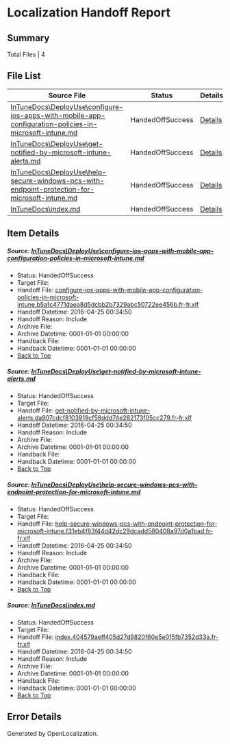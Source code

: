 # <a name='report-top'></a> Localization Handoff Report

## Summary
 Total Files | 4

## File List
 Source File | Status | Details 
 ----------- | ------ | ------- 
 [InTuneDocs\DeployUse\configure-ios-apps-with-mobile-app-configuration-policies-in-microsoft-intune.md](https://github.com/Microsoft/IntuneDocs-pr/blob/106c40dd9b3842dbea50d374b83ed57297ecda42/InTuneDocs/DeployUse/configure-ios-apps-with-mobile-app-configuration-policies-in-microsoft-intune.md) | HandedOffSuccess | [Details](#0eeee03ee29b1d37a47a1eaef9cba04f1174c13923)
 [InTuneDocs\DeployUse\get-notified-by-microsoft-intune-alerts.md](https://github.com/Microsoft/IntuneDocs-pr/blob/106c40dd9b3842dbea50d374b83ed57297ecda42/InTuneDocs/DeployUse/get-notified-by-microsoft-intune-alerts.md) | HandedOffSuccess | [Details](#f05e7a50c1832f4c73887774715f8f1f572795a242)
 [InTuneDocs\DeployUse\help-secure-windows-pcs-with-endpoint-protection-for-microsoft-intune.md](https://github.com/Microsoft/IntuneDocs-pr/blob/106c40dd9b3842dbea50d374b83ed57297ecda42/InTuneDocs/DeployUse/help-secure-windows-pcs-with-endpoint-protection-for-microsoft-intune.md) | HandedOffSuccess | [Details](#d1c200693bd9433342a45c6e095f703167b7b40947)
 [InTuneDocs\index.md](https://github.com/Microsoft/IntuneDocs-pr/blob/7d69f869e736e0a66725bd00b7285d3f64513fc6/InTuneDocs/index.md) | HandedOffSuccess | [Details](#40a5106ba12166c0ab98a63d130578b8c29a6e3c659)

## Item Details
##### <a name='0eeee03ee29b1d37a47a1eaef9cba04f1174c13923'></a> Source: [InTuneDocs\DeployUse\configure-ios-apps-with-mobile-app-configuration-policies-in-microsoft-intune.md](https://github.com/Microsoft/IntuneDocs-pr/blob/106c40dd9b3842dbea50d374b83ed57297ecda42/InTuneDocs/DeployUse/configure-ios-apps-with-mobile-app-configuration-policies-in-microsoft-intune.md)
* Status: HandedOffSuccess
* Target File: 
* Handoff File: [configure-ios-apps-with-mobile-app-configuration-policies-in-microsoft-intune.b5a1c4771daea8d5dcbb2b7329abc50722ee456b.fr-fr.xlf](https://github.com/Microsoft/EM.handoff/blob/72147dd4b2a5939d19570c6da84792b43402b96d/ol-handoff/Microsoft/IntuneDocs-pr.fr-fr/master/configure-ios-apps-with-mobile-app-configuration-policies-in-microsoft-intune.b5a1c4771daea8d5dcbb2b7329abc50722ee456b.fr-fr.xlf)
* Handoff Datetime: 2016-04-25 00:34:50
* Handoff Reason: Include
* Archive File: 
* Archive Datetime: 0001-01-01 00:00:00
* Handback File: 
* Handback Datetime: 0001-01-01 00:00:00
* [Back to Top](#report-top)

##### <a name='f05e7a50c1832f4c73887774715f8f1f572795a242'></a> Source: [InTuneDocs\DeployUse\get-notified-by-microsoft-intune-alerts.md](https://github.com/Microsoft/IntuneDocs-pr/blob/106c40dd9b3842dbea50d374b83ed57297ecda42/InTuneDocs/DeployUse/get-notified-by-microsoft-intune-alerts.md)
* Status: HandedOffSuccess
* Target File: 
* Handoff File: [get-notified-by-microsoft-intune-alerts.da907cdcf8103919cf58ddd74e282173f05cc279.fr-fr.xlf](https://github.com/Microsoft/EM.handoff/blob/72147dd4b2a5939d19570c6da84792b43402b96d/ol-handoff/Microsoft/IntuneDocs-pr.fr-fr/master/get-notified-by-microsoft-intune-alerts.da907cdcf8103919cf58ddd74e282173f05cc279.fr-fr.xlf)
* Handoff Datetime: 2016-04-25 00:34:50
* Handoff Reason: Include
* Archive File: 
* Archive Datetime: 0001-01-01 00:00:00
* Handback File: 
* Handback Datetime: 0001-01-01 00:00:00
* [Back to Top](#report-top)

##### <a name='d1c200693bd9433342a45c6e095f703167b7b40947'></a> Source: [InTuneDocs\DeployUse\help-secure-windows-pcs-with-endpoint-protection-for-microsoft-intune.md](https://github.com/Microsoft/IntuneDocs-pr/blob/106c40dd9b3842dbea50d374b83ed57297ecda42/InTuneDocs/DeployUse/help-secure-windows-pcs-with-endpoint-protection-for-microsoft-intune.md)
* Status: HandedOffSuccess
* Target File: 
* Handoff File: [help-secure-windows-pcs-with-endpoint-protection-for-microsoft-intune.f31eb4f83f44d42dc29dcadd580408a97d0a1bad.fr-fr.xlf](https://github.com/Microsoft/EM.handoff/blob/72147dd4b2a5939d19570c6da84792b43402b96d/ol-handoff/Microsoft/IntuneDocs-pr.fr-fr/master/help-secure-windows-pcs-with-endpoint-protection-for-microsoft-intune.f31eb4f83f44d42dc29dcadd580408a97d0a1bad.fr-fr.xlf)
* Handoff Datetime: 2016-04-25 00:34:50
* Handoff Reason: Include
* Archive File: 
* Archive Datetime: 0001-01-01 00:00:00
* Handback File: 
* Handback Datetime: 0001-01-01 00:00:00
* [Back to Top](#report-top)

##### <a name='40a5106ba12166c0ab98a63d130578b8c29a6e3c659'></a> Source: [InTuneDocs\index.md](https://github.com/Microsoft/IntuneDocs-pr/blob/7d69f869e736e0a66725bd00b7285d3f64513fc6/InTuneDocs/index.md)
* Status: HandedOffSuccess
* Target File: 
* Handoff File: [index.404579aeff405d27d9820f60e5e015fb7352d33a.fr-fr.xlf](https://github.com/Microsoft/EM.handoff/blob/72147dd4b2a5939d19570c6da84792b43402b96d/ol-handoff/Microsoft/IntuneDocs-pr.fr-fr/master/index.404579aeff405d27d9820f60e5e015fb7352d33a.fr-fr.xlf)
* Handoff Datetime: 2016-04-25 00:34:50
* Handoff Reason: Include
* Archive File: 
* Archive Datetime: 0001-01-01 00:00:00
* Handback File: 
* Handback Datetime: 0001-01-01 00:00:00
* [Back to Top](#report-top)


## Error Details

Generated by OpenLocalization.
